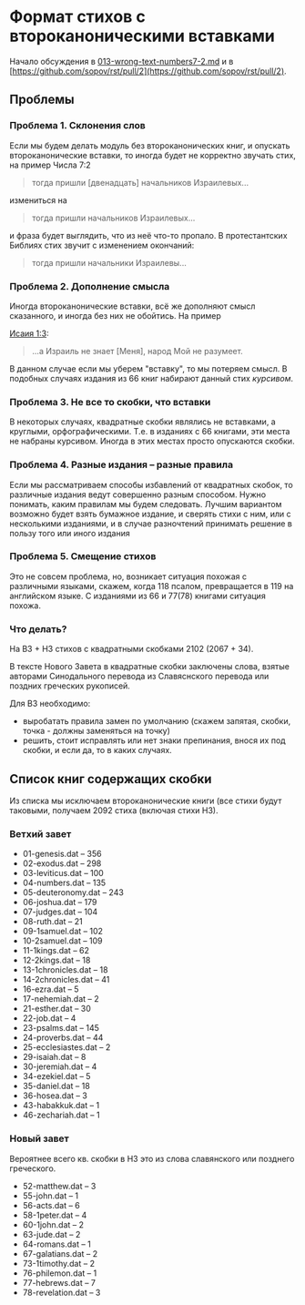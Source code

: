 # Формат стихов с второканоническими вставками

Начало обсуждения в  [013-wrong-text-numbers7-2.md](https://github.com/sopov/rst/blob/master/issues/013-wrong-text-numbers7-2.md) и в [https://github.com/sopov/rst/pull/2](https://github.com/sopov/rst/pull/2).

## Проблемы
### Проблема 1. Склонения слов
Если мы будем делать модуль без второканонических книг, и опускать второканонические вставки, то иногда будет не корректно звучать стих, на пример Числа 7:2

> тогда пришли [двенадцать] начальников Израилевых...

измениться на

> тогда пришли начальников Израилевых...

и фраза будет выглядить, что из неё что-то пропало. В протестантских Библиях стих звучит с изменением окончаний:

> тогда пришли начальники Израилевы... 

### Проблема 2. Дополнение смысла
Иногда второканонические вставки, всё же дополняют смысл сказанного, и иногда без них не обойтись. На пример

[Исаия 1:3](https://www.bible.ru/isaiah-1/):
> ...а Израиль не знает [Меня], народ Мой не разумеет.

В данном случае если мы уберем "вставку", то мы потеряем смысл. В подобных случаях издания из 66 книг набирают данный стих _курсивом_.

### Проблема 3. Не все то скобки, что вставки

В некоторых случаях, квадратные скобки являлись не вставками, а круглыми, орфографическими. Т.е. в изданиях с 66 книгами, эти места не набраны курсивом. Иногда в этих местах просто опускаются скобки.

### Проблема 4. Разные издания – разные правила
Если мы рассматриваем способы избавлений от квадратных скобок, то различные издания ведут совершенно разным способом. Нужно понимать, каким правилам мы будем следовать. Лучшим вариантом возможно будет взять бумажное издание, и сверять стихи с ним, или с несколькими изданиями, и в случае разночтений принимать решение в пользу того или иного издания

### Проблема 5. Смещение стихов
Это не совсем проблема, но, возникает ситуация похожая с различными языками, скажем, когда 118 псалом, превращается в 119 на английском языке. С изданиями из 66 и 77(78) книгами ситуация похожа.

### Что делать?
На ВЗ + НЗ стихов с квадратными скобками 2102 (2067 + 34).

В тексте Нового Завета в квадратные скобки заключены слова, взятые авторами Синодального перевода из Славяснского перевода или поздних греческих рукописей.

Для ВЗ необходимо:

* выробатать правила замен по умолчанию (скажем запятая, скобки, точка - должны заменяться на точку)
* решить, стоит исправлять или нет знаки препинания, внося их под скобки, и если да, то в каких случаях.


## Список книг содержащих скобки

Из списка мы исключаем второканонические книги (все стихи будут таковыми, получаем 2092 стиха (включая стихи НЗ).

### Ветхий завет
* 01-genesis.dat – 356
* 02-exodus.dat – 298
* 03-leviticus.dat – 100
* 04-numbers.dat – 135
* 05-deuteronomy.dat – 243
* 06-joshua.dat – 179
* 07-judges.dat – 104
* 08-ruth.dat – 21
* 09-1samuel.dat – 102
* 10-2samuel.dat – 109
* 11-1kings.dat – 62
* 12-2kings.dat – 18
* 13-1chronicles.dat – 18
* 14-2chronicles.dat – 41
* 16-ezra.dat – 5
* 17-nehemiah.dat – 2
* 21-esther.dat – 30
* 22-job.dat – 4
* 23-psalms.dat – 145
* 24-proverbs.dat – 44
* 25-ecclesiastes.dat – 2
* 29-isaiah.dat – 8
* 30-jeremiah.dat – 4
* 34-ezekiel.dat – 5
* 35-daniel.dat – 18
* 36-hosea.dat – 3
* 43-habakkuk.dat – 1
* 46-zechariah.dat – 1

### Новый завет

Вероятнее всего кв. скобки в НЗ это из слова славянского или позднего греческого.

* 52-matthew.dat – 3
* 55-john.dat – 1
* 56-acts.dat – 6
* 58-1peter.dat – 4
* 60-1john.dat – 2
* 63-jude.dat – 2
* 64-romans.dat – 1
* 67-galatians.dat – 2
* 73-1timothy.dat – 2
* 76-philemon.dat – 1
* 77-hebrews.dat – 7
* 78-revelation.dat – 3
